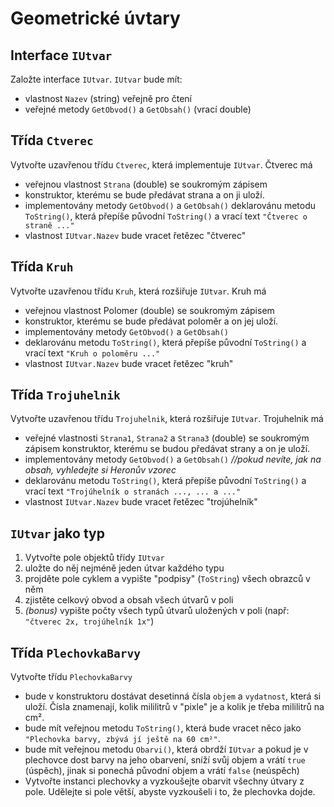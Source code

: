 # Geometrické úvtary

## Interface `IUtvar`
Založte interface `IUtvar`. `IUtvar` bude mít:
* vlastnost `Nazev` (string) veřejně pro čtení
* veřejné  metody `GetObvod()` a `GetObsah()` (vrací double)

## Třída `Ctverec`
Vytvořte uzavřenou třídu `Ctverec`, která implementuje `IUtvar`. Čtverec má
* veřejnou vlastnost `Strana` (double) se soukromým zápisem
* konstruktor, kterému se bude předávat strana a on ji uloží.
* implementovány metody `GetObvod()` a `GetObsah()`
deklarovánu metodu  `ToString()`, která přepíše původní  `ToString()` a vrací text `"Čtverec o straně ..."`
* vlastnost `IUtvar.Nazev` bude vracet řetězec "čtverec"

## Třída `Kruh`
Vytvořte uzavřenou třídu `Kruh`, která rozšiřuje  `IUtvar`. Kruh má
* veřejnou vlastnost Polomer (double) se soukromým zápisem
* konstruktor, kterému se bude předávat poloměr a on jej uloží.
* implementovány metody `GetObvod()` a `GetObsah()`
* deklarovánu metodu  `ToString()`, která přepíše původní  `ToString()` a vrací text `"Kruh o poloměru ..."`
* vlastnost `IUtvar.Nazev` bude vracet řetězec "kruh"

## Třída `Trojuhelnik`
Vytvořte uzavřenou třídu `Trojuhelnik`, která rozšiřuje  `IUtvar`. Trojuhelnik má
* veřejné vlastnosti `Strana1`, `Strana2` a `Strana3` (double) se soukromým zápisem
konstruktor, kterému se budou předávat strany a on je uloží.
* implementovány metody `GetObvod()` a `GetObsah()` _//pokud nevíte, jak na obsah, vyhledejte si Heronův vzorec_
* deklarovánu metodu  `ToString()`, která přepíše původní  `ToString()` a vrací text `"Trojúhelník o stranách ..., ... a ..."`
* vlastnost `IUtvar.Nazev` bude vracet řetězec "trojúhelník"

## `IUtvar` jako typ
1. Vytvořte pole objektů třídy `IUtvar` 
1. uložte do něj nejméně jeden útvar každého typu
1. projděte pole cyklem a vypište "podpisy" (`ToString`) všech obrazců v něm
1. zjistěte celkový obvod a obsah všech útvarů v poli
1. _(bonus)_ vypište počty všech typů útvarů uložených v poli (např: `"čtverec 2x, trojúhelník 1x"`)

## Třída `PlechovkaBarvy`
Vytvořte třídu `PlechovkaBarvy`
* bude v konstruktoru dostávat desetinná čísla `objem` a `vydatnost`, která si uloží. Čísla znamenají, kolik mililitrů v "pixle" je a kolik je třeba mililitrů na cm².
* bude mít veřejnou metodu  `ToString()`, která bude vracet něco jako `"Plechovka barvy, zbývá jí ještě na 60 cm²"`.
* bude mít veřejnou metodu `Obarvi()`, která obrdží `IUtvar` a pokud je v plechovce dost barvy na jeho obarvení, sníží svůj objem a vrátí `true` (úspěch), jinak si ponechá původní objem a vrátí `false` (neúspěch)
* Vytvořte instanci plechovky a vyzkoušejte obarvit všechny útvary z pole. Udělejte si pole větší, abyste vyzkoušeli i to, že plechovka dojde.